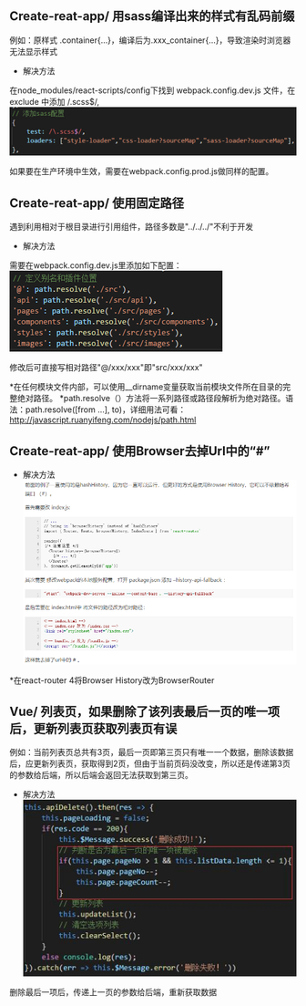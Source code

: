 ## Create-reat-app/ 用sass编译出来的样式有乱码前缀
例如：原样式 .container{...}，编译后为.xxx_container{...}，导致渲染时浏览器无法显示样式

* 解决方法

在node_modules/react-scripts/config下找到 webpack.config.dev.js 文件，在 exclude 中添加 /.scss$/,  
![Image text](images/react-scss.png)  

如果要在生产环境中生效，需要在webpack.config.prod.js做同样的配置。

## Create-reat-app/ 使用固定路径
遇到利用相对于根目录进行引用组件，路径多数是"../../../"不利于开发

* 解决方法

需要在webpack.config.dev.js里添加如下配置：  
![Image text](images/react-path.png)  

修改后可直接写相对路径"@/xxx/xxx"即"src/xxx/xxx"

*在任何模块文件内部，可以使用__dirname变量获取当前模块文件所在目录的完整绝对路径。
*path.resolve（）方法将一系列路径或路径段解析为绝对路径。语法：path.resolve([from ...], to)，详细用法可看：http://javascript.ruanyifeng.com/nodejs/path.html

## Create-reat-app/ 使用Browser去掉Url中的“#”
* 解决方法  
![Image text](images/react-route-browser-history.png)  

*在react-router 4将Browser History改为BrowserRouter

## Vue/ 列表页，如果删除了该列表最后一页的唯一项后，更新列表页获取列表页有误
例如：当前列表页总共有3页，最后一页即第三页只有唯一一个数据，删除该数据后，应更新列表页，获取得到2页，但由于当前页码没改变，所以还是传递第3页的参数给后端，所以后端会返回无法获取到第三页。

* 解决方法  
![Image text](images/vue-delete.jpg)  

删除最后一项后，传递上一页的参数给后端，重新获取数据
